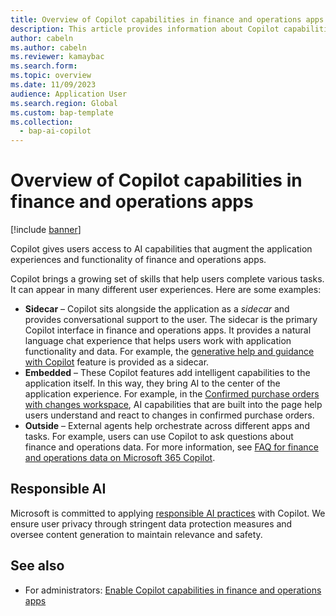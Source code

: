 ```yaml
---
title: Overview of Copilot capabilities in finance and operations apps
description: This article provides information about Copilot capabilities in finance and operations apps and explains how to use them.
author: cabeln
ms.author: cabeln
ms.reviewer: kamaybac
ms.search.form:
ms.topic: overview
ms.date: 11/09/2023
audience: Application User
ms.search.region: Global
ms.custom: bap-template
ms.collection:
  - bap-ai-copilot
---
```


# Overview of Copilot capabilities in finance and operations apps

[!include [banner](../includes/banner.md)]

Copilot gives users access to AI capabilities that augment the application experiences and functionality of finance and operations apps.

Copilot brings a growing set of skills that help users complete various tasks. It can appear in many different user experiences. Here are some examples:

- **Sidecar** – Copilot sits alongside the application as a *sidecar* and provides conversational support to the user. The sidecar is the primary Copilot interface in finance and operations apps. It provides a natural language chat experience that helps users work with application functionality and data. For example, the [generative help and guidance with Copilot](copliot-generative-help.md) feature is provided as a sidecar.
- **Embedded** – These Copilot features add intelligent capabilities to the application itself. In this way, they bring AI to the center of the application experience. For example, in the [Confirmed purchase orders with changes workspace](../../../supply-chain/procurement/purchase-order-changes-after-confirmation.md), AI capabilities that are built into the page help users understand and react to changes in confirmed purchase orders.
- **Outside** – External agents help orchestrate across different apps and tasks. For example, users can use Copilot to ask questions about finance and operations data. For more information, see [FAQ for finance and operations data on Microsoft 365 Copilot](../../dev-itpro/m365-copilot/faq-for-chat-with-fno-data-on-m365copilot.md).

## Responsible AI

Microsoft is committed to applying [responsible AI practices](../../dev-itpro/responsible-ai/responsible-ai-overview.md) with Copilot. We ensure user privacy through stringent data protection measures and oversee content generation to maintain relevance and safety.

## See also

- For administrators: [Enable Copilot capabilities in finance and operations apps](../../dev-itpro/copilot/enable-copilot.md)
